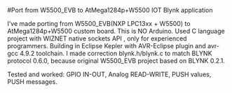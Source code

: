 #Port from W5500_EVB to AtMega1284p+W5500 IOT Blynk application

I’ve made porting from W5500_EVB(NXP LPC13xx + W5500) to AtMega1284p+W5500 custom board.
This is NO Arduino. Used C language project with WIZNET native sockets API , only for experienced programmers.
Building in Eclipse Kepler with AVR-Eclipse plugin and avr-gcc 4.9.2 toolchain.
I made correction blynk.h/blynk.c to match BLYNK protocol 0.6.0,
because original W5500_EVB project based on BLYNK 0.2.1.

Tested and worked:
GPIO IN-OUT, Analog READ-WRITE, PUSH values, PUSH messages.